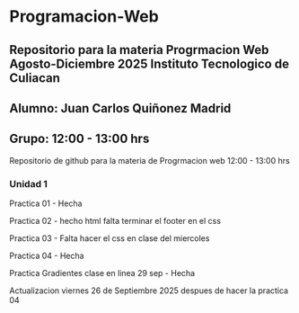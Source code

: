 # Programacion-Web
## Repositorio para la materia Progrmacion Web Agosto-Diciembre 2025 Instituto Tecnologico de Culiacan
## Alumno: Juan Carlos Quiñonez Madrid
## Grupo: 12:00 - 13:00 hrs
Repositorio de github para la materia de Progrmacion web 12:00 - 13:00 hrs

### Unidad 1
  Practica 01 - Hecha 
  
  Practica 02 - hecho html falta terminar el footer en el css
  
  Practica 03 - Falta hacer el css en clase del miercoles
  
  Practica 04 - Hecha

  Practica Gradientes clase en linea 29 sep - Hecha

Actualizacion viernes 26 de Septiembre 2025 despues de hacer la practica 04
